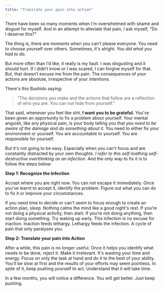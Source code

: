 ```yaml
---
title: "Translate your pain into action"
---
```


There have been so many moments when I'm overwhelmed with shame and disgust for myself. And in an attempt to alleviate that pain, I ask myself, "Do I deserve this?" 

The thing is, there are moments when you can’t please everyone. You need to choose yourself over others. Sometimes, it's alright. *You did what you had to do.*

But more often than I’d like, it really is my fault. I was disgusting and it should hurt. If I didn’t know or I was scared, I can forgive myself for that. But, that doesn’t excuse me from the pain. The consequences of your actions are absolute, irrespective of your intentions. 

There's this Bushido saying:
> "The decisions you make and the actions that follow are a reflection of who you are. You can not hide from yourself."

That said, whenever you feel like shit, **I want you to be grateful.** You've been given an opportunity to fix a problem about yourself. Your mental anguish, like any physical pain, is your body telling you that *you need to be aware of the damage and do something about it*. You need to either fix your environment or yourself. You are accountable to yourself. You are responsible for yourself. 

But it's not going to be easy. Especially when you can't focus and are constantly distracted by your own thoughts. *I refer to this self-loathing self-destructive overthinking as an infection*. And the only way to fix it is to follow the steps below:

**Step 1: Recognize the Infection**

Accept where you are right now. You can not escape it immediately. Once you've learnt to accept it, identify the problem. Figure out what you can do to fix it or improve your circumstances.

If you need time to decide or can't seem to focus enough to create an action plan, *sleep*. Nothing calms the mind like a good night's rest. If you’re not doing a physical activity, then start. If you’re not doing anything, then start doing something. Try waking up early. This infection is no excuse for inaction. Inaction feeds lethargy. Lethargy feeds the infection. A cycle of pain that only paralyses you. 

**Step 2: Translate your pain into Action**

After a while, this pain is no longer useful. Once it helps you identify what needs to be done, reject it. Make it irrelevant. It's wasting your time and energy. Focus on only the task at hand and do it to the best of your ability. You'll be slow at first and the results of your efforts may seem pointless. In spite of it, keep pushing yourself to act. Understand that it will take time. 

In a few months, you will notice a difference. You will get better. Just keep pushing. 
